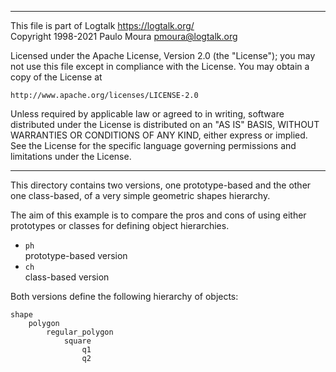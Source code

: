 ________________________________________________________________________

This file is part of Logtalk <https://logtalk.org/>  
Copyright 1998-2021 Paulo Moura <pmoura@logtalk.org>

Licensed under the Apache License, Version 2.0 (the "License");
you may not use this file except in compliance with the License.
You may obtain a copy of the License at

    http://www.apache.org/licenses/LICENSE-2.0

Unless required by applicable law or agreed to in writing, software
distributed under the License is distributed on an "AS IS" BASIS,
WITHOUT WARRANTIES OR CONDITIONS OF ANY KIND, either express or implied.
See the License for the specific language governing permissions and
limitations under the License.
________________________________________________________________________


This directory contains two versions, one prototype-based and the 
other one class-based, of a very simple geometric shapes hierarchy.

The aim of this example is to compare the pros and cons of using 
either prototypes or classes for defining object hierarchies.

- `ph`  
	prototype-based version
- `ch`  
	class-based version

Both versions define the following hierarchy of objects:

	shape
		polygon
			regular_polygon
				square
					q1
					q2
